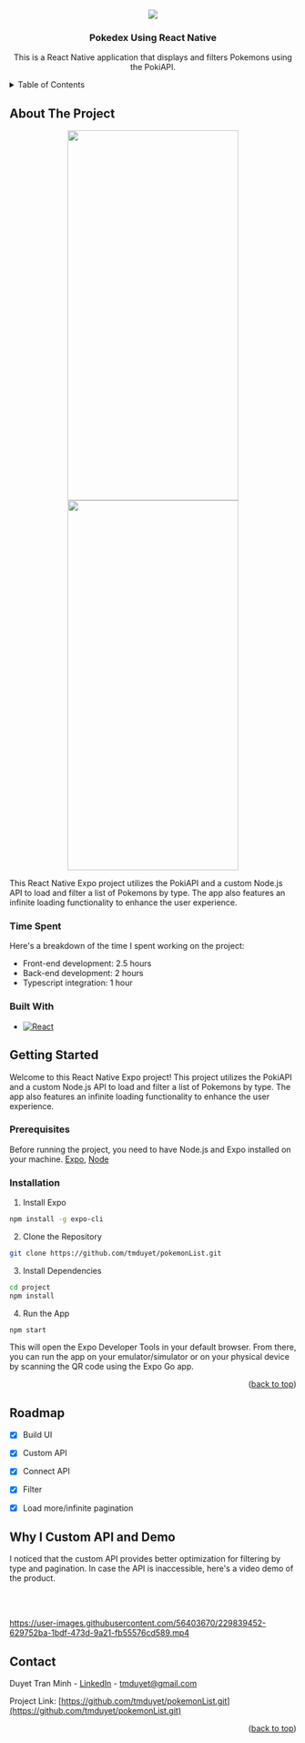 <!-- Improved compatibility of back to top link: See: https://github.com/othneildrew/Best-README-Template/pull/73 -->

<a name="readme-top"></a>
<!--
*** Thanks for checking out the Best-README-Template. If you have a suggestion
*** that would make this better, please fork the repo and create a pull request
*** or simply open an issue with the tag "enhancement".
*** Don't forget to give the project a star!
*** Thanks again! Now go create something AMAZING! :D
-->


<!-- PROJECT LOGO -->
<br />
<div align="center">
 
  <img src='https://play-lh.googleusercontent.com/algsmuhitlyCU_Yy3IU7-7KYIhCBwx5UJG4Bln-hygBjjlUVCiGo1y8W5JNqYm9WW3s=w600-h300-pc0xffffff-pd'/>
  <a href="https://github.com/tmduyet/pokemonList">
<!--     <img src="images/logo.png" alt="Logo" width="80" height="80"> -->
  </a>

<h3 align="center">Pokedex Using React Native</h3>

  <p align="center">
   This is a React Native application that displays and filters Pokemons using the PokiAPI.
    <br />
</div>



<!-- TABLE OF CONTENTS -->
<details>
  <summary>Table of Contents</summary>
  <ol>
    <li>
      <a href="#about-the-project">About The Project</a>
      <ul>
        <li><a href="#built-with">Built With</a></li>
      </ul>
    </li>
    <li>
      <a href="#getting-started">Getting Started</a>
      <ul>
        <li><a href="#prerequisites">Prerequisites</a></li>
        <li><a href="#installation">Installation</a></li>
      </ul>
    </li>
    <li><a href="#roadmap">Roadmap</a></li>
			 <li><a href="#why-i-custom-api-and-demo">Why I Custom API and Demo</a></li>
    <li><a href="#contact">Contact</a></li>
  
  </ol>
</details>


<!-- ABOUT THE PROJECT -->
## About The Project
<div align="center" style={{flex-direction: row}}>
 <img src='https://user-images.githubusercontent.com/56403670/229824949-9e6407b9-fbfa-4885-8b26-3fec10777427.png'  width="300" height="650"/> 
 <img src='https://user-images.githubusercontent.com/56403670/229827367-be2718e0-8cac-4bad-a3ae-fb7fdc9ff4c8.png'  width="300" height="650"/>
 </div>
 
This React Native Expo project utilizes the PokiAPI and a custom Node.js API to load and filter a list of Pokemons by type. The app also features an infinite loading functionality to enhance the user experience.



### Time Spent
Here's a breakdown of the time I spent working on the project:

- Front-end development: 2.5 hours
- Back-end development: 2 hours
- Typescript integration: 1 hour


### Built With
* [![React][React.js]][React-url]



<!-- GETTING STARTED -->
## Getting Started
Welcome to this React Native Expo project! This project utilizes the PokiAPI and a custom Node.js API to load and filter a list of Pokemons by type. The app also features an infinite loading functionality to enhance the user experience.

### Prerequisites
Before running the project, you need to have Node.js and Expo installed on your machine.
[Expo](https://docs.expo.dev/get-started/installation/), [Node](https://nodejs.org/en)

### Installation
1. Install Expo

```sh
npm install -g expo-cli
```

2. Clone the Repository

```sh
git clone https://github.com/tmduyet/pokemonList.git
```

3. Install Dependencies

```sh
cd project
npm install
```

4. Run the App

```sh
npm start
```

This will open the Expo Developer Tools in your default browser. From there, you can run the app on your emulator/simulator or on your physical device by scanning the QR code using the Expo Go app.
<p align="right">(<a href="#readme-top">back to top</a>)</p>


<!-- ROADMAP -->
## Roadmap

- [X] Build UI
- [X] Custom API
- [X] Connect API
- [X] Filter
- [X] Load more/infinite pagination



## Why I Custom API and Demo

I noticed that the custom API provides better optimization for filtering by type and pagination. In case the API is inaccessible, here's a video demo of the product.

<br></br>

https://user-images.githubusercontent.com/56403670/229839452-629752ba-1bdf-473d-9a21-fb55576cd589.mp4

<!-- CONTACT -->
## Contact

Duyet Tran Minh - [LinkedIn](https://www.linkedin.com/in/duyet-tran-minh-7aba40174/) - tmduyet@gmail.com

Project Link: [https://github.com/tmduyet/pokemonList.git](https://github.com/tmduyet/pokemonList.git)

<p align="right">(<a href="#readme-top">back to top</a>)</p>


<!-- MARKDOWN LINKS & IMAGES -->
<!-- https://www.markdownguide.org/basic-syntax/#reference-style-links -->
[contributors-shield]: https://img.shields.io/github/contributors/github_username/repo_name.svg?style=for-the-badge
[contributors-url]: https://github.com/github_username/repo_name/graphs/contributors
[forks-shield]: https://img.shields.io/github/forks/github_username/repo_name.svg?style=for-the-badge
[forks-url]: https://github.com/github_username/repo_name/network/members
[stars-shield]: https://img.shields.io/github/stars/github_username/repo_name.svg?style=for-the-badge
[stars-url]: https://github.com/github_username/repo_name/stargazers
[issues-shield]: https://img.shields.io/github/issues/github_username/repo_name.svg?style=for-the-badge
[issues-url]: https://github.com/github_username/repo_name/issues
[license-shield]: https://img.shields.io/github/license/github_username/repo_name.svg?style=for-the-badge
[license-url]: https://github.com/github_username/repo_name/blob/master/LICENSE.txt
[linkedin-shield]: https://img.shields.io/badge/-LinkedIn-black.svg?style=for-the-badge&logo=linkedin&colorB=555
[linkedin-url]: [https://linkedin.com/in/linkedin_username](https://www.linkedin.com/in/duyet-tran-minh-7aba40174/)
[product-screenshot]: images/screenshot.png
[React.js]: https://img.shields.io/badge/React-20232A?style=for-the-badge&logo=react&logoColor=61DAFB
[React-url]: https://reactnative.dev/
